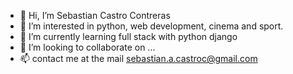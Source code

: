 - 👋 Hi, I’m Sebastian Castro Contreras
- 👀 I’m interested in python, web development, cinema and sport.
- 🌱 I’m currently learning full stack with python django
- 💞️ I’m looking to collaborate on ...
- 📫 contact me at the mail sebastian.a.castroc@gmail.com

<!---
scastroc/scastroc is a ✨ special ✨ repository because its `README.md` (this file) appears on your GitHub profile.
You can click the Preview link to take a look at your changes.
--->
